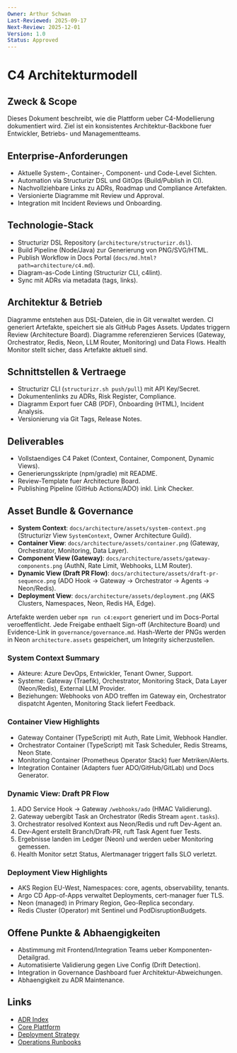 ```yaml
---
Owner: Arthur Schwan
Last-Reviewed: 2025-09-17
Next-Review: 2025-12-01
Version: 1.0
Status: Approved
---
```

# C4 Architekturmodell

## Zweck & Scope
Dieses Dokument beschreibt, wie die Plattform ueber C4-Modellierung dokumentiert wird. Ziel ist ein konsistentes Architektur-Backbone fuer Entwickler, Betriebs- und Managementteams.

## Enterprise-Anforderungen
- Aktuelle System-, Container-, Component- und Code-Level Sichten.
- Automation via Structurizr DSL und GitOps (Build/Publish in CI).
- Nachvollziehbare Links zu ADRs, Roadmap und Compliance Artefakten.
- Versionierte Diagramme mit Review und Approval.
- Integration mit Incident Reviews und Onboarding.

## Technologie-Stack
- Structurizr DSL Repository (`architecture/structurizr.dsl`).
- Build Pipeline (Node/Java) zur Generierung von PNG/SVG/HTML.
- Publish Workflow in Docs Portal (`docs/md.html?path=architecture/c4.md`).
- Diagram-as-Code Linting (Structurizr CLI, c4lint).
- Sync mit ADRs via metadata (tags, links).

## Architektur & Betrieb
Diagramme entstehen aus DSL-Dateien, die in Git verwaltet werden. CI generiert Artefakte, speichert sie als GitHub Pages Assets. Updates triggern Review (Architecture Board). Diagramme referenzieren Services (Gateway, Orchestrator, Redis, Neon, LLM Router, Monitoring) und Data Flows. Health Monitor stellt sicher, dass Artefakte aktuell sind.

## Schnittstellen & Vertraege
- Structurizr CLI (`structurizr.sh push/pull`) mit API Key/Secret.
- Dokumentenlinks zu ADRs, Risk Register, Compliance.
- Diagramm Export fuer CAB (PDF), Onboarding (HTML), Incident Analysis.
- Versionierung via Git Tags, Release Notes.

## Deliverables
- Vollstaendiges C4 Paket (Context, Container, Component, Dynamic Views).
- Generierungsskripte (npm/gradle) mit README.
- Review-Template fuer Architecture Board.
- Publishing Pipeline (GitHub Actions/ADO) inkl. Link Checker.

## Asset Bundle & Governance
- **System Context**: `docs/architecture/assets/system-context.png` (Structurizr View `SystemContext`, Owner Architecture Guild).
- **Container View**: `docs/architecture/assets/container.png` (Gateway, Orchestrator, Monitoring, Data Layer).
- **Component View (Gateway)**: `docs/architecture/assets/gateway-components.png` (AuthN, Rate Limit, Webhooks, LLM Router).
- **Dynamic View (Draft PR Flow)**: `docs/architecture/assets/draft-pr-sequence.png` (ADO Hook -> Gateway -> Orchestrator -> Agents -> Neon/Redis).
- **Deployment View**: `docs/architecture/assets/deployment.png` (AKS Clusters, Namespaces, Neon, Redis HA, Edge).

Artefakte werden ueber `npm run c4:export` generiert und im Docs-Portal veroeffentlicht. Jede Freigabe enthaelt Sign-off (Architecture Board) und Evidence-Link in `governance/governance.md`. Hash-Werte der PNGs werden in Neon `architecture.assets` gespeichert, um Integrity sicherzustellen.

### System Context Summary
- Akteure: Azure DevOps, Entwickler, Tenant Owner, Support.
- Systeme: Gateway (Traefik), Orchestrator, Monitoring Stack, Data Layer (Neon/Redis), External LLM Provider.
- Beziehungen: Webhooks von ADO treffen im Gateway ein, Orchestrator dispatcht Agenten, Monitoring Stack liefert Feedback.

### Container View Highlights
- Gateway Container (TypeScript) mit Auth, Rate Limit, Webhook Handler.
- Orchestrator Container (TypeScript) mit Task Scheduler, Redis Streams, Neon State.
- Monitoring Container (Prometheus Operator Stack) fuer Metriken/Alerts.
- Integration Container (Adapters fuer ADO/GitHub/GitLab) und Docs Generator.

### Dynamic View: Draft PR Flow
1. ADO Service Hook -> Gateway `/webhooks/ado` (HMAC Validierung).
2. Gateway uebergibt Task an Orchestrator (Redis Stream `agent.tasks`).
3. Orchestrator resolved Kontext aus Neon/Redis und ruft Dev-Agent an.
4. Dev-Agent erstellt Branch/Draft-PR, ruft Task Agent fuer Tests.
5. Ergebnisse landen im Ledger (Neon) und werden ueber Monitoring gemessen.
6. Health Monitor setzt Status, Alertmanager triggert falls SLO verletzt.

### Deployment View Highlights
- AKS Region EU-West, Namespaces: core, agents, observability, tenants.
- Argo CD App-of-Apps verwaltet Deployments, cert-manager fuer TLS.
- Neon (managed) in Primary Region, Geo-Replica secondary.
- Redis Cluster (Operator) mit Sentinel und PodDisruptionBudgets.

## Offene Punkte & Abhaengigkeiten
- Abstimmung mit Frontend/Integration Teams ueber Komponenten-Detailgrad.
- Automatisierte Validierung gegen Live Config (Drift Detection).
- Integration in Governance Dashboard fuer Architektur-Abweichungen.
- Abhaengigkeit zu ADR Maintenance.

## Links
- [ADR Index](md.html?path=adr/README.md)
- [Core Plattform](md.html?path=core/core.md)
- [Deployment Strategy](md.html?path=deployment/deployment.md)
- [Operations Runbooks](md.html?path=operations/operations.md)



